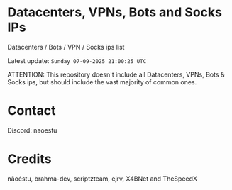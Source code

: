 # Datacenters, VPNs, Bots and Socks IPs
 
Datacenters / Bots / VPN / Socks ips list

Latest update: `Sunday 07-09-2025 21:00:25 UTC` 

ATTENTION: This repository doesn't include all Datacenters, VPNs, Bots & Socks ips, 
but should include the vast majority of common ones.

# Contact
Discord: naoestu

# Credits
nãoéstu, brahma-dev, scriptzteam, ejrv, X4BNet and TheSpeedX
